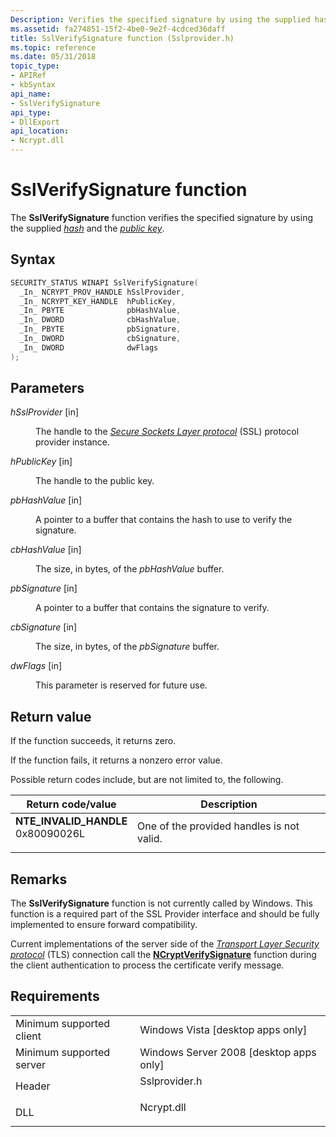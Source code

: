 ```yaml
---
Description: Verifies the specified signature by using the supplied hash and the public key.
ms.assetid: fa274851-15f2-4be0-9e2f-4cdced36daff
title: SslVerifySignature function (Sslprovider.h)
ms.topic: reference
ms.date: 05/31/2018
topic_type: 
- APIRef
- kbSyntax
api_name: 
- SslVerifySignature
api_type: 
- DllExport
api_location: 
- Ncrypt.dll
---
```


# SslVerifySignature function

The **SslVerifySignature** function verifies the specified signature by using the supplied [*hash*](https://docs.microsoft.com/windows/desktop/SecGloss/h-gly) and the [*public key*](https://docs.microsoft.com/windows/desktop/SecGloss/p-gly).

## Syntax


```C++
SECURITY_STATUS WINAPI SslVerifySignature(
  _In_ NCRYPT_PROV_HANDLE hSslProvider,
  _In_ NCRYPT_KEY_HANDLE  hPublicKey,
  _In_ PBYTE              pbHashValue,
  _In_ DWORD              cbHashValue,
  _In_ PBYTE              pbSignature,
  _In_ DWORD              cbSignature,
  _In_ DWORD              dwFlags
);
```



## Parameters

<dl> <dt>

*hSslProvider* \[in\]
</dt> <dd>

The handle to the [*Secure Sockets Layer protocol*](https://docs.microsoft.com/windows/desktop/SecGloss/s-gly) (SSL) protocol provider instance.

</dd> <dt>

*hPublicKey* \[in\]
</dt> <dd>

The handle to the public key.

</dd> <dt>

*pbHashValue* \[in\]
</dt> <dd>

A pointer to a buffer that contains the hash to use to verify the signature.

</dd> <dt>

*cbHashValue* \[in\]
</dt> <dd>

The size, in bytes, of the *pbHashValue* buffer.

</dd> <dt>

*pbSignature* \[in\]
</dt> <dd>

A pointer to a buffer that contains the signature to verify.

</dd> <dt>

*cbSignature* \[in\]
</dt> <dd>

The size, in bytes, of the *pbSignature* buffer.

</dd> <dt>

*dwFlags* \[in\]
</dt> <dd>

This parameter is reserved for future use.

</dd> </dl>

## Return value

If the function succeeds, it returns zero.

If the function fails, it returns a nonzero error value.

Possible return codes include, but are not limited to, the following.



| Return code/value                                                                                                                                                    | Description                                          |
|----------------------------------------------------------------------------------------------------------------------------------------------------------------------|------------------------------------------------------|
| <dl> <dt>**NTE\_INVALID\_HANDLE**</dt> <dt>0x80090026L</dt> </dl> | One of the provided handles is not valid.<br/> |



 

## Remarks

The **SslVerifySignature** function is not currently called by Windows. This function is a required part of the SSL Provider interface and should be fully implemented to ensure forward compatibility.

Current implementations of the server side of the [*Transport Layer Security protocol*](https://docs.microsoft.com/windows/desktop/SecGloss/t-gly) (TLS) connection call the [**NCryptVerifySignature**](/windows/desktop/api/Ncrypt/nf-ncrypt-ncryptverifysignature) function during the client authentication to process the certificate verify message.

## Requirements



|                                     |                                                                                          |
|-------------------------------------|------------------------------------------------------------------------------------------|
| Minimum supported client<br/> | Windows Vista \[desktop apps only\]<br/>                                           |
| Minimum supported server<br/> | Windows Server 2008 \[desktop apps only\]<br/>                                     |
| Header<br/>                   | <dl> <dt>Sslprovider.h</dt> </dl> |
| DLL<br/>                      | <dl> <dt>Ncrypt.dll</dt> </dl>    |



 

 





